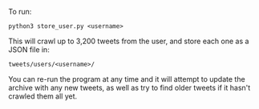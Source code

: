 To run:

    python3 store_user.py <username>

This will crawl up to 3,200 tweets from the user, and store each one as a JSON file in:

    tweets/users/<username>/

You can re-run the program at any time and it will attempt to update the archive with any new tweets, as well as try to find older tweets if it hasn't crawled them all yet.
